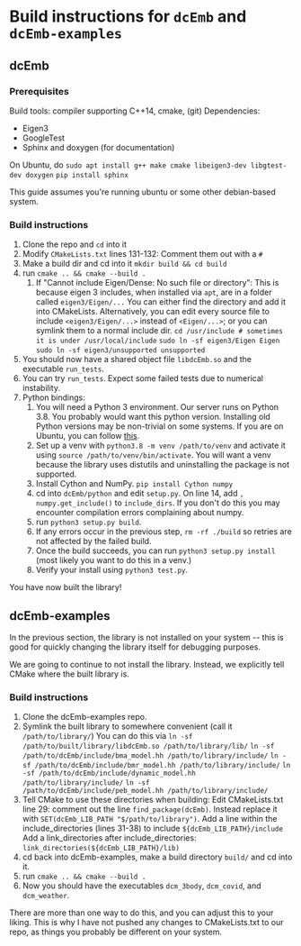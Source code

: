 # Build instructions for `dcEmb` and `dcEmb-examples`

## dcEmb
### Prerequisites
Build tools: compiler supporting C++14, cmake, (git)
Dependencies: 
- Eigen3
- GoogleTest 
- Sphinx and doxygen (for documentation)

On Ubuntu, do
`sudo apt install g++ make cmake libeigen3-dev libgtest-dev doxygen`
`pip install sphinx`

This guide assumes you're running ubuntu or some other debian-based system.

### Build instructions
1. Clone the repo and `cd` into it
2. Modify `CMakeLists.txt` lines 131-132: Comment them out with a `#`
3. Make a build dir and cd into it `mkdir build && cd build`
4. run `cmake .. && cmake --build .`
   1. If "Cannot include Eigen/Dense: No such file or directory":
        This is because eigen 3 includes, when installed via `apt`, are in a folder called `eigen3/Eigen/...`
        You can either find the directory and add it into CMakeLists. Alternatively, you can edit every source file to include `<eigen3/Eigen/...>` instead of `<Eigen/...>`; or you can symlink them to a normal include dir. 
        `cd /usr/include # sometimes it is under /usr/local/include`
        `sudo ln -sf eigen3/Eigen Eigen`
        `sudo ln -sf eigen3/unsupported unsupported`
5. You should now have a shared object file `libdcEmb.so` and the executable `run_tests`.
6. You can try `run_tests`. Expect some failed tests due to numerical instability.
7. Python bindings:
   1. You will need a Python 3 environment. Our server runs on Python 3.8. You probably would want this python version. Installing old Python versions may be non-trivial on some systems. If you are on Ubuntu, you can follow [this](https://askubuntu.com/questions/682869/how-do-i-install-a-different-python-version-using-apt-get).
   2. Set up a venv with `python3.8 -m venv /path/to/venv` and activate it using `source /path/to/venv/bin/activate`. You will want a venv because the library uses distutils and uninstalling the package is not supported.
   3. Install Cython and NumPy. `pip install Cython numpy` 
   4. cd into `dcEmb/python` and edit `setup.py`. On line 14, add `, numpy.get_include()` to `include_dirs`. If you don't do this you may encounter compilation errors complaining about numpy.
   5. run `python3 setup.py build`.
   6. If any errors occur in the previous step, `rm -rf ./build` so retries are not affected by the failed build.
   7. Once the build succeeds, you can run `python3 setup.py install` (most likely you want to do this in a venv.)
   8. Verify your install using `python3 test.py`.

You have now built the library!

## dcEmb-examples
In the previous section, the library is not installed on your system -- this is good for quickly changing the library itself for debugging purposes.

We are going to continue to not install the library. Instead, we explicitly tell CMake where the built library is.

### Build instructions
1. Clone the dcEmb-examples repo.
2. Symlink the built library to somewhere convenient (call it `/path/to/library/`)
    You can do this via
    `ln -sf /path/to/built/library/libdcEmb.so /path/to/library/lib/`
    `ln -sf /path/to/dcEmb/include/bma_model.hh /path/to/library/include/`
    `ln -sf /path/to/dcEmb/include/bmr_model.hh /path/to/library/include/`
    `ln -sf /path/to/dcEmb/include/dynamic_model.hh /path/to/library/include/`
    `ln -sf /path/to/dcEmb/include/peb_model.hh /path/to/library/include/`
3. Tell CMake to use these directories when building:
   Edit CMakeLists.txt line 29: comment out the line `find_package(dcEmb)`. Instead replace it with `SET(dcEmb_LIB_PATH "$/path/to/library")`.
   Add a line within the include_directories (lines 31-38) to include `${dcEmb_LIB_PATH}/include`
   Add a link_directories after include_directories: `link_directories(${dcEmb_LIB_PATH}/lib)`
4. cd back into dcEmb-examples, make a build directory `build/` and cd into it.
5. run `cmake .. && cmake --build .`
6. Now you should have the executables `dcm_3body`, `dcm_covid`, and `dcm_weather`.

There are more than one way to do this, and you can adjust this to your liking.
This is why I have not pushed any changes to CMakeLists.txt to our repo, as things you probably be different on your system. 
